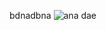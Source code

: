 bdnadbna
![ana dae](https://user-images.githubusercontent.com/92331446/153702202-e306316a-6bdd-40bc-96f2-a4915eca99a1.jpg)

